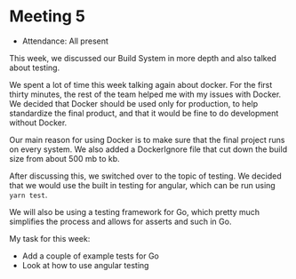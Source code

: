 # Meeting 5

- Attendance: All present

This week, we discussed our Build System in more depth and also talked about testing.

We spent a lot of time this week talking again about docker. For the first thirty minutes, the rest of the team helped me with my issues with Docker. We decided that Docker should be used only for production, to help standardize the final product, and that it would be fine to do development without Docker.

Our main reason for using Docker is to make sure that the final project runs on every system. We also added a DockerIgnore file that cut down the build size from about 500 mb to kb.

After discussing this, we switched over to the topic of testing. We decided that we would use the built in testing for angular, which can be run using `yarn test`.

We will also be using a testing framework for Go, which pretty much simplifies the process and allows for asserts and such in Go.

My task for this week:

- Add a couple of example tests for Go
- Look at how to use angular testing
